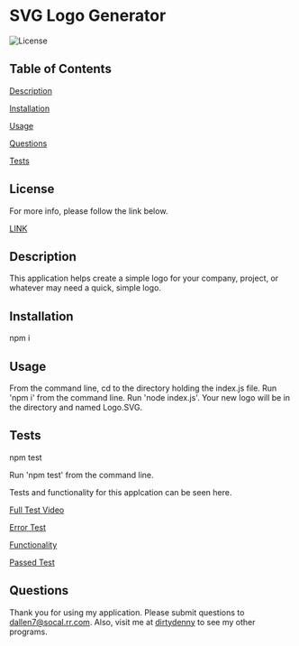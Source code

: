 

# SVG Logo Generator
![License](https://img.shields.io/badge/License-MIT-blue.svg)


## Table of Contents  
[Description](#description)
  
[Installation](#installation)
  
[Usage](#usage)
  
[Questions](#questions)
  
[Tests](#tests)
    

  ## License 
  
  For more info, please follow the link below.  
  
  [LINK](https://opensource.org/license/MIT)

  ## Description

  This application helps create a simple logo for your company, project, or whatever may need a quick, simple logo.

  ## Installation

  npm i

  ## Usage

  From the command line, cd to the directory holding the index.js file.  Run 'npm i' from the command line.  Run 'node index.js'.  Your new logo will be in the directory and named Logo.SVG.

  ## Tests

  npm test

  Run 'npm test' from the command line.

  Tests and functionality for this applcation can be seen here.

  [Full Test Video](https://watch.screencastify.com/v/iI8WnVr2Dd0Msboh2u3r)

  [Error Test](https://watch.screencastify.com/v/nR4Ex7LcSCCjNoKo7WhA)

  [Functionality](https://watch.screencastify.com/v/9vsIuiQr8hcGYxkTgaP0)

  [Passed Test](https://watch.screencastify.com/v/rg72yVc4ZCnYnroqK1XZ)
  ## Questions

  Thank you for using my application.  Please submit questions to dallen7@socal.rr.com.  Also, visit me at 
    [dirtydenny](https://github.com/dirtydenny/) to see my other programs.


